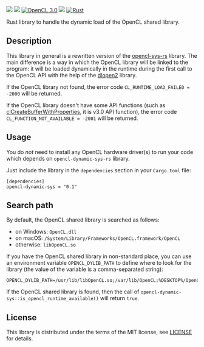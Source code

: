 [![](https://img.shields.io/crates/v/opencl-dynamic-sys.svg)](https://crates.io/crates/opencl-dynamic-sys)
[![](https://docs.rs/opencl-dynamic-sys/badge.svg)](https://docs.rs/opencl-dynamic-sys/)
[![OpenCL 3.0](https://img.shields.io/badge/OpenCL-3.0-blue.svg)](https://www.khronos.org/registry/OpenCL/)
[![](https://img.shields.io/badge/License-MIT-brightgreen.svg)](https://github.com/passware/opencl-dynamic-sys-rs/blob/main/LICENSE)
[![Rust](https://github.com/passware/opencl-dynamic-sys-rs/actions/workflows/rust.yml/badge.svg)](https://github.com/passware/opencl-dynamic-sys-rs/actions)

Rust library to handle the dynamic load of the OpenCL shared library.

## Description

This library in general is a rewritten version of the [opencl-sys-rs](https://github.com/kenba/opencl-sys-rs) library.
The main difference is a way in which the OpenCL library will be linked to the program:
it will be loaded dynamically in the runtime during the first call to the OpenCL API with the help of the
[dlopen2](https://github.com/OpenByteDev/dlopen2) library.

If the OpenCL library not found, the error code `CL_RUNTIME_LOAD_FAILED = -2000` will be returned.

If the OpenCL library doesn't have some API functions
(such as [clCreateBufferWithProperties](https://registry.khronos.org/OpenCL/sdk/3.0/docs/man/html/clCreateBuffer.html),
it is v3.0 API function), the error code `CL_FUNCTION_NOT_AVAILABLE = -2001` will be returned.

## Usage

You do *not* need to install any OpenCL hardware driver(s) to run your code which depends on `opencl-dynamic-sys-rs` library.

Just include the library in the `dependencies` section in your `Cargo.toml` file:
```
[dependencies]
opencl-dynamic-sys = "0.1"
```

## Search path

By default, the OpenCL shared library is searched as follows:

- on Windows: `OpenCL.dll`
- on macOS: `/System/Library/Frameworks/OpenCL.framework/OpenCL`
- otherwise: `libOpenCL.so`

If you have the OpenCL shared library in non-standard place, you can use an environment variable `OPENCL_DYLIB_PATH`
to define where to look for the library (the value of the variable is a comma-separated string):
```
OPENCL_DYLIB_PATH=/usr/lib/libOpenCL.so;/var/lib/OpenCL;%DESKTOP%/OpenCL.dll
```

If the OpenCL shared library is found, then the call of `opencl-dynamic-sys::is_opencl_runtime_available()` will return `true`.

## License
This library is distributed under the terms of the MIT license, see [LICENSE](https://github.com/passware/opencl-dynamic-sys-rs/blob/main/LICENSE) for details.
